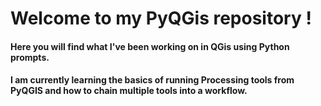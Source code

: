 # Welcome to my PyQGis repository !

#### Here you will find what I've been working on in QGis using Python prompts.

#### I am currently learning the basics of running Processing tools from PyQGIS and how to chain multiple tools into a workflow.
